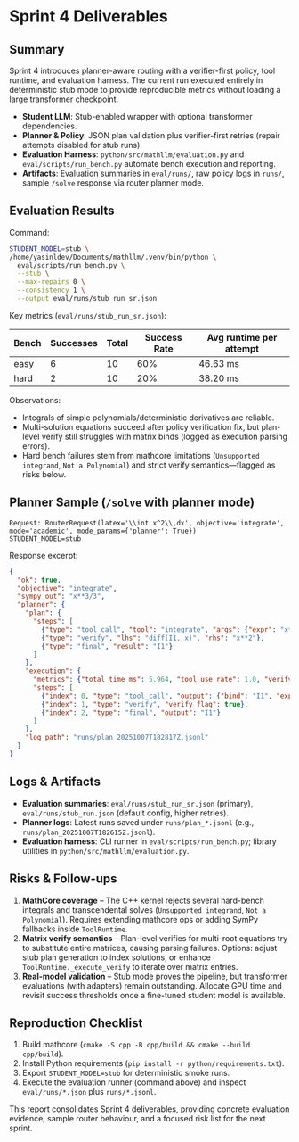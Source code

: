 # Sprint 4 Deliverables

## Summary

Sprint 4 introduces planner-aware routing with a verifier-first policy, tool runtime, and evaluation harness. The current run executed entirely in deterministic stub mode to provide reproducible metrics without loading a large transformer checkpoint.

- **Student LLM**: Stub-enabled wrapper with optional transformer dependencies.
- **Planner & Policy**: JSON plan validation plus verifier-first retries (repair attempts disabled for stub runs).
- **Evaluation Harness**: `python/src/mathllm/evaluation.py` and `eval/scripts/run_bench.py` automate bench execution and reporting.
- **Artifacts**: Evaluation summaries in `eval/runs/`, raw policy logs in `runs/`, sample `/solve` response via router planner mode.

## Evaluation Results

Command:

```bash
STUDENT_MODEL=stub \
/home/yasinldev/Documents/mathllm/.venv/bin/python \
  eval/scripts/run_bench.py \
  --stub \
  --max-repairs 0 \
  --consistency 1 \
  --output eval/runs/stub_run_sr.json
```

Key metrics (`eval/runs/stub_run_sr.json`):

| Bench | Successes | Total | Success Rate | Avg runtime per attempt |
| --- | --- | --- | --- | --- |
| easy | 6 | 10 | 60% | 46.63 ms |
| hard | 2 | 10 | 20% | 38.20 ms |

Observations:

- Integrals of simple polynomials/deterministic derivatives are reliable.
- Multi-solution equations succeed after policy verification fix, but plan-level verify still struggles with matrix binds (logged as execution parsing errors).
- Hard bench failures stem from mathcore limitations (`Unsupported integrand`, `Not a Polynomial`) and strict verify semantics—flagged as risks below.

## Planner Sample (`/solve` with planner mode)

```text
Request: RouterRequest(latex='\\int x^2\\,dx', objective='integrate', mode='academic', mode_params={'planner': True})
STUDENT_MODEL=stub
```

Response excerpt:

```json
{
  "ok": true,
  "objective": "integrate",
  "sympy_out": "x**3/3",
  "planner": {
    "plan": {
      "steps": [
        {"type": "tool_call", "tool": "integrate", "args": {"expr": "x**2", "var": "x"}, "bind": "I1"},
        {"type": "verify", "lhs": "diff(I1, x)", "rhs": "x**2"},
        {"type": "final", "result": "I1"}
      ]
    },
    "execution": {
      "metrics": {"total_time_ms": 5.964, "tool_use_rate": 1.0, "verify_success_rate": 1.0},
      "steps": [
        {"index": 0, "type": "tool_call", "output": {"bind": "I1", "expr": "x**3/3"}},
        {"index": 1, "type": "verify", "verify_flag": true},
        {"index": 2, "type": "final", "output": "I1"}
      ]
    },
    "log_path": "runs/plan_20251007T182817Z.jsonl"
  }
}
```

## Logs & Artifacts

- **Evaluation summaries**: `eval/runs/stub_run_sr.json` (primary), `eval/runs/stub_run.json` (default config, higher retries).
- **Planner logs**: Latest runs saved under `runs/plan_*.jsonl` (e.g., `runs/plan_20251007T182615Z.jsonl`).
- **Evaluation harness**: CLI runner in `eval/scripts/run_bench.py`; library utilities in `python/src/mathllm/evaluation.py`.

## Risks & Follow-ups

1. **MathCore coverage** – The C++ kernel rejects several hard-bench integrals and transcendental solves (`Unsupported integrand`, `Not a Polynomial`). Requires extending mathcore ops or adding SymPy fallbacks inside `ToolRuntime`.
2. **Matrix verify semantics** – Plan-level verifies for multi-root equations try to substitute entire matrices, causing parsing failures. Options: adjust stub plan generation to index solutions, or enhance `ToolRuntime._execute_verify` to iterate over matrix entries.
3. **Real-model validation** – Stub mode proves the pipeline, but transformer evaluations (with adapters) remain outstanding. Allocate GPU time and revisit success thresholds once a fine-tuned student model is available.

## Reproduction Checklist

1. Build mathcore (`cmake -S cpp -B cpp/build && cmake --build cpp/build`).
2. Install Python requirements (`pip install -r python/requirements.txt`).
3. Export `STUDENT_MODEL=stub` for deterministic smoke runs.
4. Execute the evaluation runner (command above) and inspect `eval/runs/*.json` plus `runs/*.jsonl`.

This report consolidates Sprint 4 deliverables, providing concrete evaluation evidence, sample router behaviour, and a focused risk list for the next sprint.
